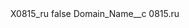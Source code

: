 <?xml version="1.0" encoding="UTF-8"?>
<CustomMetadata xmlns="http://soap.sforce.com/2006/04/metadata" xmlns:xsi="http://www.w3.org/2001/XMLSchema-instance" xmlns:xsd="http://www.w3.org/2001/XMLSchema">
    <label>X0815_ru</label>
    <protected>false</protected>
    <values>
        <field>Domain_Name__c</field>
        <value xsi:type="xsd:string">0815.ru</value>
    </values>
</CustomMetadata>
